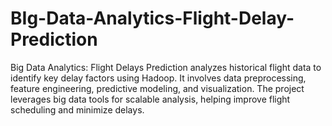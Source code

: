 # BIg-Data-Analytics-Flight-Delay-Prediction
Big Data Analytics: Flight Delays Prediction analyzes historical flight data to identify key delay factors using Hadoop. It involves data preprocessing, feature engineering, predictive modeling, and visualization. The project leverages big data tools for scalable analysis, helping improve flight scheduling and minimize delays.
